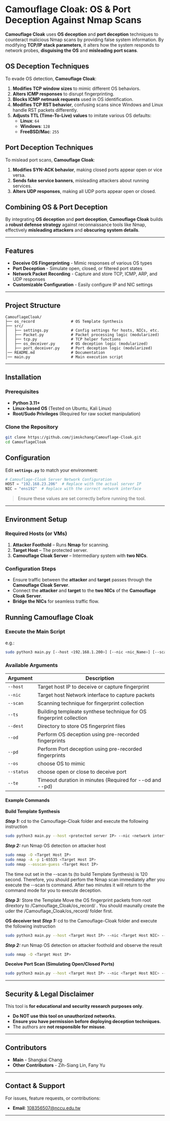 # Camouflage Cloak: OS & Port Deception Against Nmap Scans

**Camouflage Cloak** uses **OS deception** and **port deception** techniques to counteract malicious Nmap scans by providing false system information. By modifying **TCP/IP stack parameters**, it alters how the system responds to network probes, **disguising the OS** and **misleading port scans**.

## OS Deception Techniques
To evade OS detection, **Camouflage Cloak**:

1. **Modifies TCP window sizes** to mimic different OS behaviors.
2. **Alters ICMP responses** to disrupt fingerprinting.
3. **Blocks ICMP netmask requests** used in OS identification.
4. **Modifies TCP RST behavior**, confusing scans since Windows and Linux handle RST packets differently.
5. **Adjusts TTL (Time-To-Live) values** to imitate various OS defaults:
   - **Linux**: `64`
   - **Windows**: `128`
   - **FreeBSD/Mac**: `255`

## Port Deception Techniques
To mislead port scans, **Camouflage Cloak**:

1. **Modifies SYN-ACK behavior**, making closed ports appear open or vice versa.
2. **Sends fake service banners**, misleading attackers about running services.
3. **Alters UDP responses**, making all UDP ports appear open or closed.

## Combining OS & Port Deception
By integrating **OS deception** and **port deception**, **Camouflage Cloak** builds a **robust defense strategy** against reconnaissance tools like Nmap, effectively **misleading attackers** and **obscuring system details**.

---

## Features

- **Deceive OS Fingerprinting** - Mimic responses of various OS types
- **Port Deception** - Simulate open, closed, or filtered port states
- **Network Packet Recording** - Capture and store TCP, ICMP, ARP, and UDP responses
- **Customizable Configuration** - Easily configure IP and NIC settings

---

## Project Structure

```
CamouflageCloak/
├── os_record                # OS Template Synthesis
├── src/
│   ├── settings.py          # Config settings for hosts, NICs, etc.
│   ├── Packet.py            # Packet processing logic (modularized)
│   ├── tcp.py               # TCP helper functions
│   ├── os_deceiver.py       # OS deception logic (modularized)
│   ├── port_deceiver.py     # Port deception logic (modularized)
│── README.md                # Documentation
│── main.py                  # Main execution script
```

---

## Installation

### Prerequisites

- **Python 3.11+**
- **Linux-based OS** (Tested on Ubuntu, Kali Linux)
- **Root/Sudo Privileges** (Required for raw socket manipulation)

### Clone the Repository

```bash
git clone https://github.com/jimskchang/Camouflage-Cloak.git
cd CamouflageCloak
```

## Configuration

Edit **`settings.py`** to match your environment:

```python
# Camouflage-Cloak Server Network Configuration
HOST = "192.168.23.206"  # Replace with the actual server IP
NIC = "ens192"  # Replace with the correct network interface
```

> Ensure these values are set correctly before running the tool.

---

## Environment Setup

### Required Hosts (or VMs)
1. **Attacker Foothold** – Runs **Nmap** for scanning.
2. **Target Host** – The protected server.
3. **Camouflage Cloak Server** – Intermediary system with **two NICs**.

### Configuration Steps
- Ensure traffic between the **attacker** and **target** passes through the **Camouflage Cloak Server**.
- Connect the **attacker** and **target** to the **two NICs** of the **Camouflage Cloak Server**.
- **Bridge the NICs** for seamless traffic flow.

## Running Camouflage Cloak ##
### Execute the Main Script
e.g.:
```bash
sudo python3 main.py [--host <192.168.1.200>] [--nic <nic_Name>] [--scan <ts>] [--dest </os_record>]
```

### Available Arguments

| Argument        | Description |
|----------------|-------------|
| `--host`      | Target host IP to deceive or capture fingerprint |
| `--nic`       | Target host Network interface to capture packets |
| `--scan`      | Scanning technique for fingerprint collection |
| `--ts`        | Building templeate synthese technique for OS fingerprint collection |
| `--dest`      | Directory to store OS fingerprint files |
| `--od`        | Perform OS deception using pre-recorded fingerprints |
| `--pd`        | Perform Port deception using pre-recorded fingerprints |
| `--os`        | choose OS to mimic |
| `--status`    | choose open or close to deceive port|
| `--te`        | Timeout duration in minutes (Required for --od and --pd) |


#### Example Commands

**Build Template Synthesis**

***Step 1:*** cd to the Camouflage-Cloak folder and execute the following instruction
```bash
sudo python3 main.py --host <protected server IP> --nic <network interface> --scan ts --dest <host OS template you want to store e.g. "/os_record"> 
```

***Step 2:*** run Nmap OS detection on attacker host
```bash
sudo nmap -O <Target Host IP>
sudo nmap -A -p 1-65535 <Target Host IP>
sudo nmap --osscan-guess <Target Host IP>
```
The time out set in the --scan ts (to build Template Synthesis) is 120 second.  Therefore, you should perfom the Nmap scan immediately after you execute the --scan ts command. After two minutes it will return to the command mode for you to execute deception.

***Step 3:*** Store the Template
Move the OS fingerprint packets from root dirextory to /Camouflage_Cloak/os_record/<OS Type> .
You should maunally create the <OS Type> uder the /Camouflage_Cloak/os_record/ folder first.

**OS deceiver test**
***Step 1:*** cd to the Camouflage-Cloak folder and execute the following instruction
```bash
sudo python3 main.py --host <Target Host IP> --nic <Target Host NIC> --scan od --os <OS template e.g. win7/win10/centos> --te <deceive time out time e.g. 6 = 6 minutes>
```

***Step 2:*** run Nmap OS detection on attacker foothold and observe the result
```bash
sudo nmap -O <Target Host IP>
```

**Deceive Port Scan (Simulating Open/Closed Ports)**
```bash
sudo python3 main.py --host <Target Host IP> --nic <Target Host NIC> --scan pd --status <e.g. open/close> --te <deceive time out time e.g. 6 = 6 minutes>
```

---

## Security & Legal Disclaimer

This tool is **for educational and security research purposes only**.

- **Do NOT use this tool on unauthorized networks.**
- **Ensure you have permission before deploying deception techniques.**
- The authors are **not responsible for misuse**.

---

## Contributors

- **Main**  - Shangkai Chang
- **Other Contributors** -  Zih-Siang Lin, Fany Yu
---

## Contact & Support

For issues, feature requests, or contributions:

- **Email**: 108356507@nccu.edu.tw

---


